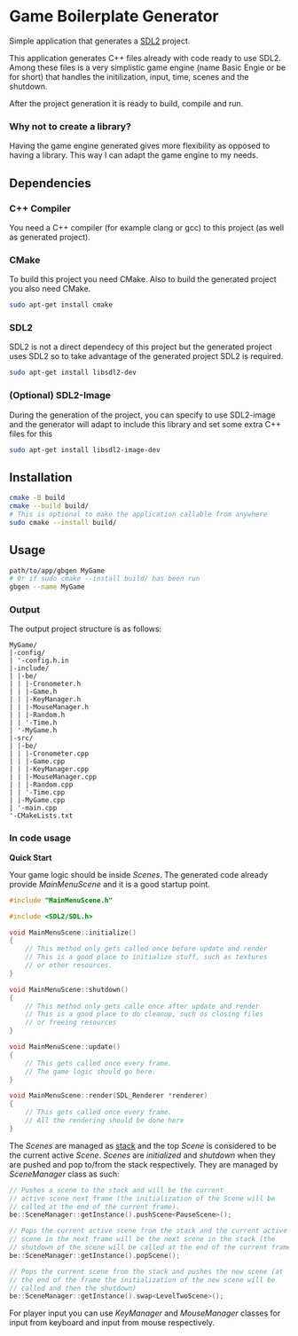 # Game Boilerplate Generator

Simple application that generates a [SDL2](https://www.libsdl.org/download-2.0.php) project.

This application generates C++ files already with code ready to use SDL2. Among these files is a very simplistic game engine (name Basic Engie or be for short) that handles the initilization, input, time, scenes and the shutdown.

After the project generation it is ready to build, compile and run.

### Why not to create a library?

Having the game engine generated gives more flexibility as opposed to having a library. This way I can adapt the game engine to my needs.

## Dependencies

### C++ Compiler

You need a C++ compiler (for example clang or gcc) to this project (as well as generated project).

### CMake

To build this project you need CMake. Also to build the generated project you also need CMake.

```bash
sudo apt-get install cmake
```

### SDL2 

SDL2 is not a direct dependecy of this project but the generated project uses SDL2 so to take advantage of the generated project SDL2 is required.

```bash
sudo apt-get install libsdl2-dev
```

### (Optional) SDL2-Image

During the generation of the project, you can specify to use SDL2-image and the generator will adapt to include this library and set some extra C++ files for this

```bash
sudo apt-get install libsdl2-image-dev
```

## Installation

```bash
cmake -B build
cmake --build build/
# This is optional to make the application callable from anywhere
sudo cmake --install build/
```

## Usage

```bash
path/to/app/gbgen MyGame
# Or if sudo cmake --install build/ has been run
gbgen --name MyGame
```

### Output

The output project structure is as follows:

```
MyGame/
|-config/
| '-config.h.in
|-include/
| |-be/
| | |-Cronometer.h
| | |-Game.h
| | |-KeyManager.h
| | |-MouseManager.h
| | |-Random.h
| | '-Time.h
| '-MyGame.h
|-src/
| |-be/
| | |-Cronometer.cpp
| | |-Game.cpp
| | |-KeyManager.cpp
| | |-MouseManager.cpp
| | |-Random.cpp
| | '-Time.cpp
| |-MyGame.cpp
| '-main.cpp
'-CMakeLists.txt
```

### In code usage

**Quick Start**

Your game logic should be inside *Scenes*. The generated code already provide *MainMenuScene* and it is a good startup point.

```cpp
#include "MainMenuScene.h"

#include <SDL2/SDL.h>

void MainMenuScene::initialize()
{
    // This method only gets called once before update and render 
    // This is a good place to initialize stuff, such as textures
    // or other resources.
}

void MainMenuScene::shutdown()
{
    // This method only gets calle once after update and render
    // This is a good place to do cleanup, such os closing files 
    // or freeing resources
}

void MainMenuScene::update()
{
	// This gets called once every frame.
    // The game logic should go here.
}

void MainMenuScene::render(SDL_Renderer *renderer)
{
	// This gets called once every frame.
    // All the rendering should be done here
}

```

The *Scenes* are managed as [stack](https://en.wikipedia.org/wiki/Stack_(abstract_data_type)) and the top *Scene* is considered to be the current active *Scene*. *Scenes* are _initialized_ and _shutdown_ when they are pushed and pop to/from the stack respectively. They are managed by *SceneManager* class as such:

```cpp
// Pushes a scene to the stack and will be the current
// active scene next frame (the initialization of the Scene will be
// called at the end of the current frame).
be::SceneManager::getInstance().pushScene<PauseScene>();

// Pops the current active scene from the stack and the current active
// scene in the next frame will be the next scene in the stack (the 
// shutdown of the scene will be called at the end of the current frame).
be::SceneManager::getInstance().popScene();

// Pops the current scene from the stack and pushes the new scene (at
// the end of the frame the initialization of the new scene will be
// called and then the shutdown)
be::SceneManager::getInstance().swap<LevelTwoScene>();
```

For player input you can use *KeyManager* and *MouseManager* classes for input from keyboard and input from mouse respectively.
